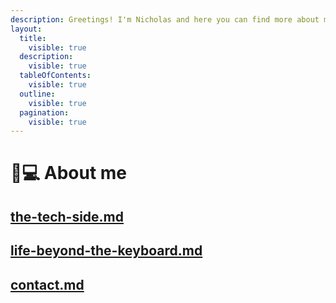```yaml
---
description: Greetings! I'm Nicholas and here you can find more about me.
layout:
  title:
    visible: true
  description:
    visible: true
  tableOfContents:
    visible: true
  outline:
    visible: true
  pagination:
    visible: true
---
```


# 🧑💻 About me

## [the-tech-side.md](the-tech-side.md "mention") <a href="#the-tech-side" id="the-tech-side"></a>

## [life-beyond-the-keyboard.md](life-beyond-the-keyboard.md "mention") <a href="#life-beyond-the-keyboard" id="life-beyond-the-keyboard"></a>

## [contact.md](contact.md "mention") <a href="#contact" id="contact"></a>

